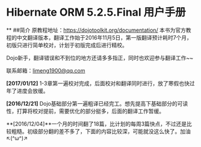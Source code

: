 # Hibernate ORM 5.2.5.Final 用户手册
**
##简介
原教程地址：https://dojotoolkit.org/documentation/
本书为官方教程的中文翻译版本，翻译工作始于2016年11月5日，第一版翻译预计耗时7个月，初版只进行简单校对，计划于初版完成后进行精校。

Dojo新手，翻译错误和不到位的地方还请多多指正，同时也欢迎参与翻译工作~~

联系邮箱：limeng1900@qq.com 

**[2017/01/12]** 1-3章第一遍校对完成，后面校对和翻译同时进行，放了寒假也快过年了进度会放缓。

**[2016/12/21]** Dojo基础部分第一遍粗译已经完工。想先提高下基础部分的可读性，打算将校对提前，需要优化的部分挺多，后面的翻译工作暂缓。

**[2016/12/04]**一个月的时间翻了18篇，比计划的每周3篇快点，不过还是比较粗糙。初级部分翻的差不多了，下面的内容比较深，可能就没这么快了。加油↖(^ω^)↗